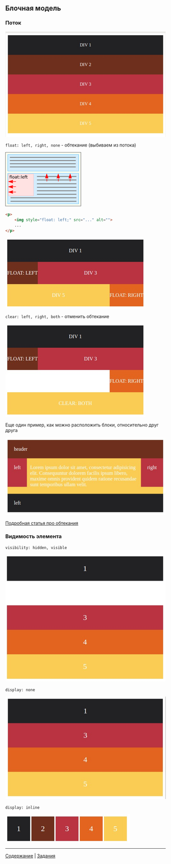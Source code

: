 Блочная модель
--------------

### Поток
![box flow](img/flow.jpg "box flow")

`float: left, right, none` - обтекание (выбиваем из потока)

![img float](img/float.img.png)
```html
<p>
    <img style="float: left;" src="..." alt="">
    ...
</p>
```

![box flow float](img/float.jpg "box flow float")

`clear: left, right, both` - отменить обтекание

![flow clear](img/clear.both.jpg "flow clear")

Еще один пример, как можно расположить блоки, относительно друг друга

![float flow](img/float.flow.jpg "float flow")

[Подробная статья про обтекания](http://softwaremaniacs.org/blog/2005/12/01/css-layout-float/)

### Видимость элемента

`visibility: hidden, visible`

![visibility: hidden](img/visibility.hidden.jpg "visibility: hidden")

`display: none`

![display: none](img/display.none.jpg "display: none")

`display: inline`

![display: inline](img/display.inline.jpg "display: inline")

---
[Содержание](../../README.md)
|
[Задания](../tasks/README.md)
